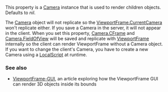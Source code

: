 This property is a [Camera](https://developer.roblox.com/en-us/api-reference/class/Camera) instance that is used to render children objects. Defaults to _nil_.

The [Camera](https://developer.roblox.com/en-us/api-reference/class/Camera) object will not replicate so the [ViewportFrame.CurrentCamera](https://developer.roblox.com/en-us/api-reference/property/ViewportFrame/CurrentCamera) won't replicate either. If you save a Camera in the server, it will not appear in the client. When you set this property, [Camera.CFrame](https://developer.roblox.com/en-us/api-reference/property/Camera/CFrame) and [Camera.FieldOfView](https://developer.roblox.com/en-us/api-reference/property/Camera/FieldOfView) will be saved and replicate with [ViewportFrame](https://developer.roblox.com/en-us/api-reference/class/ViewportFrame) internally so the client can render ViewportFrame without a Camera object. If you want to change the client's Camera, you have to create a new Camera using a [LocalScript](https://developer.roblox.com/en-us/api-reference/class/LocalScript) at runtime.

### See also

*   [ViewportFrame-GUI](https://developer.roblox.com/en-us/articles/ViewportFrame-GUI), an article exploring how the ViewportFrame GUI can render 3D objects inside its bounds